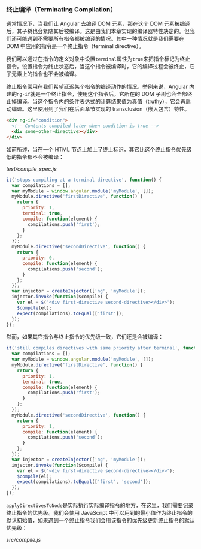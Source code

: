 ### 终止编译（Terminating Compilation）

通常情况下，当我们让 Angular 去编译 DOM 元素，那在这个 DOM 元素被编译后，其子树也会紧随其后被编译。这是由我们本章实现的编译器特性决定的。但我们还可能遇到不需要所有指令都被编译的情况。其中一种情况就是我们需要在 DOM 中应用的指令是一个终止指令（terminal directive）。

我们可以通过在指令的定义对象中设置`terminal`属性为`true`来把指令标记为终止指令。设置指令为终止状态后，当这个指令被编译时，它的编译过程会被终止，它子元素上的指令也不会被编译。

终止指令常用在我们希望延迟某个指令的编译动作的情况。举例来说，Angular 内建的`ng-if`就是一个终止指令，使用这个指令后，它所在的 DOM 子树也会全部终止掉编译。当这个指令内的条件表达式的计算结果值为真值（truthy），它会再启动编译。这里使用到了我们在后面章节实现的 transclusion（嵌入包含）特性。

```html
<div ng-if="condition">
  <!-- Contents compiled later when condition is true -->
  <div some-other-directive></div>
</div>
```

如前所述，当在一个 HTML 节点上加上了终止标识，其它比这个终止指令优先级低的指令都不会被编译：

_test/compile_spec.js_

```js
it('stops compiling at a terminal directive', function() {
  var compilations = [];
  var myModule = window.angular.module('myModule', []);
  myModule.directive('firstDirective', function() {
    return {
      priority: 1,
      terminal: true,
      compile: function(element) {
        compilations.push('first');
      }
    };
  });
  myModule.directive('secondDirective', function() {
    return {
      priority: 0,
      compile: function(element) {
        compilations.push('second');
      }
    };
  });
  var injector = createInjector(['ng', 'myModule']);
  injector.invoke(function($compile) {
    var el = $('<div first-directive second-directive></div>');
    $compile(el);
    expect(compilations).toEqual(['first']);
  });
});
```

然而，如果其它指令与终止指令的优先级一致，它们还是会被编译：

```js
it('still compiles directives with same priority after terminal', function() {
  var compilations = [];
  var myModule = window.angular.module('myModule', []);
  myModule.directive('firstDirective', function() {
    return {
      priority: 1,
      terminal: true,
      compile: function(element) {
        compilations.push('first');
      }
    };
  });
  myModule.directive('secondDirective', function() {
    return {
      priority: 1,
      compile: function(element) {
        compilations.push('second');
      }
    };
  });
  var injector = createInjector(['ng', 'myModule']);
  injector.invoke(function($compile) {
    var el = $('<div first-directive second-directive></div>');
    $compile(el);
    expect(compilations).toEqual(['first', 'second']);
  });
});
```

`applyDirectivesToNode`是实际执行实际编译指令的地方，在这里，我们需要记录终止指令的优先级。我们会使用 JavaScript 中可以用到的最小值作为终止指令的默认初始值，如果遇到一个终止指令我们会用该指令的优先级更新终止指令的默认优先级：

_src/compile.js_

```js

```